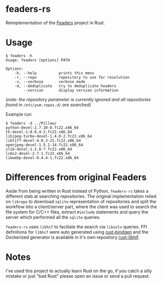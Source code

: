 # feaders-rs
Reimplementation of the [Feaders](https://github.com/shaded-enmity/feaders) project in Rust.

# Usage
```
$ feaders -h
Usage: feaders [options] PATH

Options:
    -h, --help          prints this menu
    -r, --repo          repository to use for resolution
    -v, --verbose       verbose mode
    -d, --deduplicate   try to deduplicate headers
        --version       display version information
```
(*note: the repository parameter is currently ignored and all repositories found in `/etc/yum.repos.d/` are searched*)

Example run:
```
$ feaders -d ../Pillow/
python-devel-2.7.10-8.fc22.x86_64
tk-devel-1:8.6.4-2.fc22.x86_64
libjpeg-turbo-devel-1.4.0-2.fc22.x86_64
libtiff-devel-4.0.3-21.fc22.x86_64
openjpeg-devel-1.5.1-14.fc22.x86_64
zlib-devel-1.2.8-7.fc22.x86_64
lcms2-devel-2.7-1.fc22.x86_64
libwebp-devel-0.4.4-1.fc22.x86_64
```

# Differences from original Feaders
Aside from being written in Rust instead of Python, `feaders-rs` takes a different stab at searching repositories. The original implementation relied on `librepo` to download `sqlite` representation of repositories and split the workflow into a client/server part, where the client was used to search the file system for C/C++ files, extract `#include` statements and query the server which performed all the `sqlite` queries. 

`feaders-rs` uses `libhif` to faciliate the search via `libsolv` queries. FFI definitions for `libhif` were auto generated using [rust-bindgen](https://github.com/crabtw/rust-bindgen) and the Dockerized generator is available in it's own repository [rust-libhif](https://github.com/shaded-enmity/rust-libhif).

# Notes
I've used this project to actually learn Rust on the go, if you catch a silly mistake or just "bad Rust" please open an issue or send a pull request.
